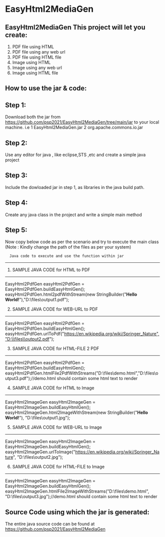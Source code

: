 # EasyHtml2MediaGen
EasyHtml2MediaGen
This project will let you create:
------------------------
1. PDF file using HTML
2. PDF file using any web url
3. PDF file using HTML file
4. Image using HTML
5. Image using any web url
6. Image using HTML file



How to use the jar & code:
---------------------------------------------------------------------------------------------------------------------------------
Step 1: 
--------------------------
Download both the jar from https://github.com/psp2021/EasyHtml2MediaGen/tree/main/jar to your local machine. i.e
      1 EasyHtml2MediaGen.jar
      2 org.apache.commons.io.jar

Step 2: 
--------------------------
Use any editor for java , like eclipse,STS ,etc and create a simple java project

Step 3: 
--------------------------
Include the dowloaded jar in step 1, as libraries in the java build path.

Step 4: 
--------------------------
Create any java class in the project and write a simple main method

Step 5: 
--------------------------
Now copy below code as per the scenario and try to execute the main class (Note : Kindly change the path of the files as per your system)

      Java code to execute and use the function within jar
-------------------------------------------------------------------------------------------------
1. SAMPLE JAVA CODE for HTML to PDF
-----------------------------------------------------------------------------------------------------------------
EasyHtml2PdfGen easyHtml2PdfGen = 		EasyHtml2PdfGen.buildEasyHtmlGen();
easyHtml2PdfGen.html2pdfWithStream(new StringBuilder("<b>Hello World!</b>"),"D:\\files\\output1.pdf");

2. SAMPLE JAVA CODE for WEB-URL to PDF
-----------------------------------------------------------------------------------------------------------------
EasyHtml2PdfGen easyHtml2PdfGen = 		EasyHtml2PdfGen.buildEasyHtmlGen();
easyHtml2PdfGen.urlToPdf("https://en.wikipedia.org/wiki/Springer_Nature","D:\\files\\output2.pdf");

3. SAMPLE JAVA CODE for HTML-FILE 2 PDF
-----------------------------------------------------------------------------------------------------------------
EasyHtml2PdfGen easyHtml2PdfGen = 		EasyHtml2PdfGen.buildEasyHtmlGen();
easyHtml2PdfGen.htmlFile2PdfWithStreams("D:\\files\\demo.html","D:\\files\\output3.pdf");//demo.html should contain some html text to render


4. SAMPLE JAVA CODE for HTML to Image
-----------------------------------------------------------------------------------------------------------------
EasyHtml2ImageGen easyHtml2ImageGen = EasyHtml2ImageGen.buildEasyHtmlGen();
easyHtml2ImageGen.html2ImageWithStream(new StringBuilder("<b>Hello World!</b>"), "D:\\files\\output1.jpg");


5. SAMPLE JAVA CODE for WEB-URL to Image
-----------------------------------------------------------------------------------------------------------------
EasyHtml2ImageGen easyHtml2ImageGen = EasyHtml2ImageGen.buildEasyHtmlGen();
easyHtml2ImageGen.urlToImage("https://en.wikipedia.org/wiki/Springer_Nature", "D:\\files\\output2.jpg");


6. SAMPLE JAVA CODE for HTML-FILE to Image
-----------------------------------------------------------------------------------------------------------------
EasyHtml2ImageGen easyHtml2ImageGen = EasyHtml2ImageGen.buildEasyHtmlGen();
easyHtml2ImageGen.htmlFile2ImageWithStreams("D:\\files\\demo.html", "D:\\files\\output3.jpg");//demo.html should contain some html text to render



Source Code using which the jar is generated:
------------------------------------------------
The entire java source code can be found at https://github.com/psp2021/EasyHtml2MediaGen

